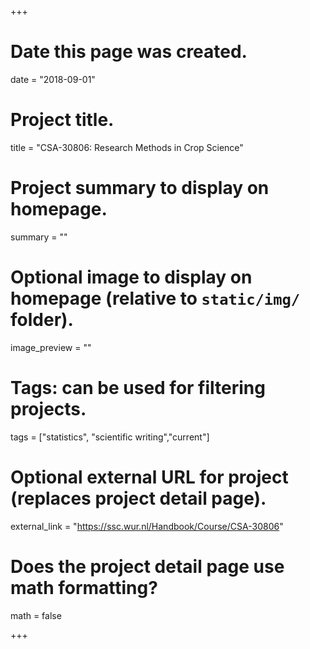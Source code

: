 +++
# Date this page was created.
date = "2018-09-01"

# Project title.
title = "CSA-30806: Research Methods in Crop Science"

# Project summary to display on homepage.
summary = ""

# Optional image to display on homepage (relative to `static/img/` folder).
image_preview = ""

# Tags: can be used for filtering projects.
tags = ["statistics", "scientific writing","current"]

# Optional external URL for project (replaces project detail page).
external_link = "https://ssc.wur.nl/Handbook/Course/CSA-30806" 

# Does the project detail page use math formatting?
math = false


+++
